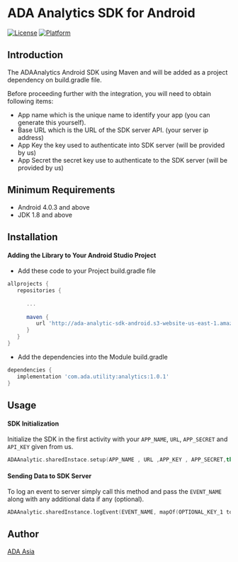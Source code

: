 # ADA Analytics SDK for Android

[![License](https://img.shields.io/badge/license-MIT-green.svg?style=flat)](https://github.com/AxiataADA/ada-analytic-sdk-android)
[![Platform](https://img.shields.io/badge/platform-android-brightgreen.svg?style=flat)](https://github.com/AxiataADA/ada-analytic-sdk-android)

## Introduction 
The ADAAnalytics Android SDK using Maven and will be added as a project dependency on build.gradle file.  

Before proceeding further with the integration, you will need to obtain following items:  
 
- App name which is the unique name to identify your app (you can generate this yourself).  
- Base URL which is the URL of the SDK server API. (your server ip address)  
- App Key the key used to authenticate into SDK server (will be provided by us)  
- App Secret the secret key use to authenticate to the SDK server (will be provided by us) 

## Minimum Requirements 
- Android 4.0.3 and above 
- JDK 1.8 and above 
 
## Installation
#### Adding the Library to Your Android Studio Project  

- Add these code to your Project build.gradle file

```gradle
allprojects { 
   repositories { 
 
      ... 
 
      maven { 
         url 'http://ada-analytic-sdk-android.s3-website-us-east-1.amazonaws.com' 
      } 
   } 
} 
```

- Add the dependencies into the Module build.gradle 

```gradle
dependencies { 
   implementation 'com.ada.utility:analytics:1.0.1' 
} 
```

## Usage
#### SDK Initialization 
Initialize the SDK in the first activity with your `APP_NAME`, `URL`, `APP_SECRET` and `API_KEY` given from us. 

```kotlin
ADAAnalytic.sharedInstace.setup(APP_NAME , URL ,APP_KEY , APP_SECRET,this) 
```

#### Sending Data to SDK Server 
To log an event to server simply call this method and pass the `EVENT_NAME` along with any additional data if any (optional). 

```kotlin
ADAAnalytic.sharedInstance.logEvent(EVENT_NAME, mapOf(OPTIONAL_KEY_1 to OPTIONAL_VALUE_1)) 
```

## Author

[ADA Asia](https://ada-asia.com)
